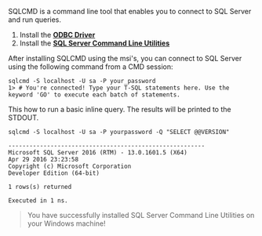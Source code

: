 SQLCMD is a command line tool that enables you to connect to SQL Server and run queries.

1. Install the [**ODBC Driver**](https://www.microsoft.com/en-us/download/details.aspx?id=53339)
2. Install the [**SQL Server Command Line Utilities**](https://www.microsoft.com/en-us/download/details.aspx?id=53591)

After installing SQLCMD using the msi's, you can connect to SQL Server using the following command from a CMD session:

```terminal
sqlcmd -S localhost -U sa -P your_password
1> # You're connected! Type your T-SQL statements here. Use the keyword 'GO' to execute each batch of statements.
```

This how to run a basic inline query. The results will be printed to the STDOUT.
```terminal
sqlcmd -S localhost -U sa -P yourpassword -Q "SELECT @@VERSION"
```

```results
--------------------------------------------------------
Microsoft SQL Server 2016 (RTM) - 13.0.1601.5 (X64)
Apr 29 2016 23:23:58
Copyright (c) Microsoft Corporation
Developer Edition (64-bit)

1 rows(s) returned

Executed in 1 ns.
```
> You have successfully installed SQL Server Command Line Utilities on your Windows machine! 

